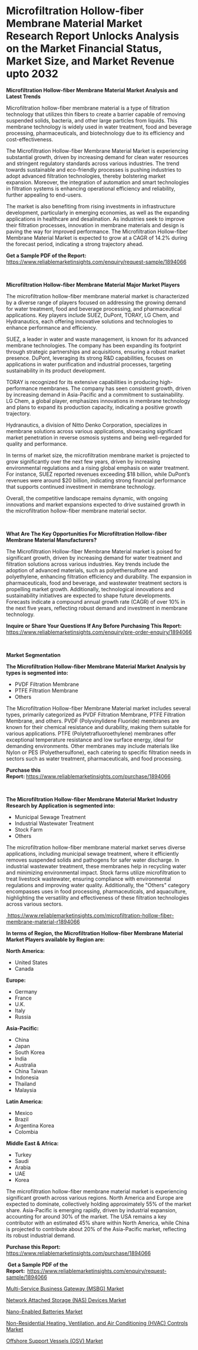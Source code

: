 <p><h1>Microfiltration Hollow-fiber Membrane Material Market Research Report Unlocks Analysis on the Market Financial Status, Market Size, and Market Revenue upto 2032</h1></p><p><strong>Microfiltration Hollow-fiber Membrane Material Market Analysis and Latest Trends</strong></p>
<p><p>Microfiltration hollow-fiber membrane material is a type of filtration technology that utilizes thin fibers to create a barrier capable of removing suspended solids, bacteria, and other large particles from liquids. This membrane technology is widely used in water treatment, food and beverage processing, pharmaceuticals, and biotechnology due to its efficiency and cost-effectiveness.</p><p>The Microfiltration Hollow-fiber Membrane Material Market is experiencing substantial growth, driven by increasing demand for clean water resources and stringent regulatory standards across various industries. The trend towards sustainable and eco-friendly processes is pushing industries to adopt advanced filtration technologies, thereby bolstering market expansion. Moreover, the integration of automation and smart technologies in filtration systems is enhancing operational efficiency and reliability, further appealing to end-users.</p><p>The market is also benefiting from rising investments in infrastructure development, particularly in emerging economies, as well as the expanding applications in healthcare and desalination. As industries seek to improve their filtration processes, innovation in membrane materials and design is paving the way for improved performance. The Microfiltration Hollow-fiber Membrane Material Market is expected to grow at a CAGR of 14.2% during the forecast period, indicating a strong trajectory ahead.</p></p>
<p><strong>Get a Sample PDF of the Report:&nbsp;</strong> <a href="https://www.reliablemarketinsights.com/enquiry/request-sample/1894066?utm_campaign=2221&utm_medium=2&utm_source=Github&utm_content=ia&utm_term=28022025&utm_id=microfiltration-hollow-fiber-membrane-material">https://www.reliablemarketinsights.com/enquiry/request-sample/1894066</a></p>
<p>&nbsp;</p>
<p><strong>Microfiltration Hollow-fiber Membrane Material Major Market Players</strong></p>
<p><p>The microfiltration hollow-fiber membrane material market is characterized by a diverse range of players focused on addressing the growing demand for water treatment, food and beverage processing, and pharmaceutical applications. Key players include SUEZ, DuPont, TORAY, LG Chem, and Hydranautics, each offering innovative solutions and technologies to enhance performance and efficiency.</p><p>SUEZ, a leader in water and waste management, is known for its advanced membrane technologies. The company has been expanding its footprint through strategic partnerships and acquisitions, ensuring a robust market presence. DuPont, leveraging its strong R&D capabilities, focuses on applications in water purification and industrial processes, targeting sustainability in its product development.</p><p>TORAY is recognized for its extensive capabilities in producing high-performance membranes. The company has seen consistent growth, driven by increasing demand in Asia-Pacific and a commitment to sustainability. LG Chem, a global player, emphasizes innovations in membrane technology and plans to expand its production capacity, indicating a positive growth trajectory.</p><p>Hydranautics, a division of Nitto Denko Corporation, specializes in membrane solutions across various applications, showcasing significant market penetration in reverse osmosis systems and being well-regarded for quality and performance.</p><p>In terms of market size, the microfiltration membrane market is projected to grow significantly over the next few years, driven by increasing environmental regulations and a rising global emphasis on water treatment. For instance, SUEZ reported revenues exceeding $18 billion, while DuPont’s revenues were around $20 billion, indicating strong financial performance that supports continued investment in membrane technology.</p><p>Overall, the competitive landscape remains dynamic, with ongoing innovations and market expansions expected to drive sustained growth in the microfiltration hollow-fiber membrane material sector.</p></p>
<p>&nbsp;</p>
<p><strong>What Are The Key Opportunities For Microfiltration Hollow-fiber Membrane Material Manufacturers?</strong></p>
<p><p>The Microfiltration Hollow-fiber Membrane Material market is poised for significant growth, driven by increasing demand for water treatment and filtration solutions across various industries. Key trends include the adoption of advanced materials, such as polyethersulfone and polyethylene, enhancing filtration efficiency and durability. The expansion in pharmaceuticals, food and beverage, and wastewater treatment sectors is propelling market growth. Additionally, technological innovations and sustainability initiatives are expected to shape future developments. Forecasts indicate a compound annual growth rate (CAGR) of over 10% in the next five years, reflecting robust demand and investment in membrane technology.</p></p>
<p><strong>Inquire or Share Your Questions If Any Before Purchasing This Report:</strong> <a href="https://www.reliablemarketinsights.com/enquiry/pre-order-enquiry/1894066?utm_campaign=2221&utm_medium=2&utm_source=Github&utm_content=ia&utm_term=28022025&utm_id=microfiltration-hollow-fiber-membrane-material">https://www.reliablemarketinsights.com/enquiry/pre-order-enquiry/1894066</a></p>
<p>&nbsp;</p>
<p><strong>Market Segmentation</strong></p>
<p><strong>The Microfiltration Hollow-fiber Membrane Material Market Analysis by types is segmented into:</strong></p>
<p><ul><li>PVDF Filtration Membrane</li><li>PTFE Filtration Membrane</li><li>Others</li></ul></p>
<p><p>The Microfiltration Hollow-fiber Membrane Material market includes several types, primarily categorized as PVDF Filtration Membrane, PTFE Filtration Membrane, and others. PVDF (Polyvinylidene Fluoride) membranes are known for their chemical resistance and durability, making them suitable for various applications. PTFE (Polytetrafluoroethylene) membranes offer exceptional temperature resistance and low surface energy, ideal for demanding environments. Other membranes may include materials like Nylon or PES (Polyethersulfone), each catering to specific filtration needs in sectors such as water treatment, pharmaceuticals, and food processing.</p></p>
<p><strong>Purchase this Report:&nbsp;</strong><a href="https://www.reliablemarketinsights.com/purchase/1894066?utm_campaign=2221&utm_medium=2&utm_source=Github&utm_content=ia&utm_term=28022025&utm_id=microfiltration-hollow-fiber-membrane-material">https://www.reliablemarketinsights.com/purchase/1894066</a></p>
<p>&nbsp;</p>
<p><strong>The Microfiltration Hollow-fiber Membrane Material Market Industry Research by Application is segmented into:</strong></p>
<p><ul><li>Municipal Sewage Treatment</li><li>Industrial Wastewater Treatment</li><li>Stock Farm</li><li>Others</li></ul></p>
<p><p>The microfiltration hollow-fiber membrane material market serves diverse applications, including municipal sewage treatment, where it efficiently removes suspended solids and pathogens for safer water discharge. In industrial wastewater treatment, these membranes help in recycling water and minimizing environmental impact. Stock farms utilize microfiltration to treat livestock wastewater, ensuring compliance with environmental regulations and improving water quality. Additionally, the "Others" category encompasses uses in food processing, pharmaceuticals, and aquaculture, highlighting the versatility and effectiveness of these filtration technologies across various sectors.</p></p>
<p><a href="https://www.reliablemarketinsights.com/microfiltration-hollow-fiber-membrane-material-r1894066?utm_campaign=2221&utm_medium=2&utm_source=Github&utm_content=ia&utm_term=28022025&utm_id=microfiltration-hollow-fiber-membrane-material">&nbsp;https://www.reliablemarketinsights.com/microfiltration-hollow-fiber-membrane-material-r1894066</a></p>
<p><strong>In terms of Region, the Microfiltration Hollow-fiber Membrane Material Market Players available by Region are:</strong></p>
<p>
    <p> <strong> North America: </strong>
        <ul>
            <li>United States</li>
            <li>Canada</li>
        </ul>
        </p> 
    <p> <strong> Europe: </strong>
        <ul>
            <li>Germany</li>
            <li>France</li>
            <li>U.K.</li>
            <li>Italy</li>
            <li>Russia</li>
        </ul>
        </p> 
    <p> <strong> Asia-Pacific: </strong>
        <ul>
            <li>China</li>
            <li>Japan</li>
            <li>South Korea</li>
            <li>India</li>
            <li>Australia</li>
            <li>China Taiwan</li>
            <li>Indonesia</li>
            <li>Thailand</li>
            <li>Malaysia</li>
        </ul>
        </p> 
    <p> <strong> Latin America: </strong>
        <ul>
            <li>Mexico</li>
            <li>Brazil</li>
            <li>Argentina Korea</li>
            <li>Colombia</li>
        </ul>
        </p> 
    <p> <strong> Middle East & Africa: </strong>
        <ul>
            <li>Turkey</li>
            <li>Saudi</li>
            <li>Arabia</li>
            <li>UAE</li>
            <li>Korea</li>
        </ul>
    </p>
    </p>
<p><p>The microfiltration hollow-fiber membrane material market is experiencing significant growth across various regions. North America and Europe are expected to dominate, collectively holding approximately 55% of the market share. Asia-Pacific is emerging rapidly, driven by industrial expansion, accounting for around 30% of the market. The USA remains a key contributor with an estimated 45% share within North America, while China is projected to contribute about 20% of the Asia-Pacific market, reflecting its robust industrial demand.</p></p>
<p><strong>Purchase this Report: </strong><a href="https://www.reliablemarketinsights.com/purchase/1894066?utm_campaign=2221&utm_medium=2&utm_source=Github&utm_content=ia&utm_term=28022025&utm_id=microfiltration-hollow-fiber-membrane-material">https://www.reliablemarketinsights.com/purchase/1894066</a></p>
<p>&nbsp;<strong>Get a Sample PDF of the Report:&nbsp;&nbsp;</strong><a href="https://www.reliablemarketinsights.com/enquiry/request-sample/1894066?utm_campaign=2221&utm_medium=2&utm_source=Github&utm_content=ia&utm_term=28022025&utm_id=microfiltration-hollow-fiber-membrane-material">https://www.reliablemarketinsights.com/enquiry/request-sample/1894066</a></p>
<p><strong></strong></p>
<p><p><a href="https://github.com/hunanuzmez/Market-Research-Report-List-1/blob/main/multi-service-business-gateway-msbg-market.md?utm_campaign=2221&utm_medium=2&utm_source=Github&utm_content=ia&utm_term=28022025&utm_id=microfiltration-hollow-fiber-membrane-material">Multi-Service Business Gateway (MSBG) Market</a></p><p><a href="https://github.com/krulicfidura/Market-Research-Report-List-1/blob/main/network-attached-storage-nas-devices-market.md?utm_campaign=2221&utm_medium=2&utm_source=Github&utm_content=ia&utm_term=28022025&utm_id=microfiltration-hollow-fiber-membrane-material">Network Attached Storage (NAS) Devices Market</a></p><p><a href="https://github.com/shewlisapsai/Market-Research-Report-List-1/blob/main/nano-enabled-batteries-market.md?utm_campaign=2221&utm_medium=2&utm_source=Github&utm_content=ia&utm_term=28022025&utm_id=microfiltration-hollow-fiber-membrane-material">Nano-Enabled Batteries Market</a></p><p><a href="https://github.com/denbelnmer50/Market-Research-Report-List-1/blob/main/non-residential-heating-ventilation-and-air-conditioning-hvac-controls-market.md?utm_campaign=2221&utm_medium=2&utm_source=Github&utm_content=ia&utm_term=28022025&utm_id=microfiltration-hollow-fiber-membrane-material">Non-Residential Heating, Ventilation, and Air Conditioning (HVAC) Controls Market</a></p><p><a href="https://github.com/vassihucz/Market-Research-Report-List-1/blob/main/offshore-support-vessels-osv-market.md?utm_campaign=2221&utm_medium=2&utm_source=Github&utm_content=ia&utm_term=28022025&utm_id=microfiltration-hollow-fiber-membrane-material">Offshore Support Vessels (OSV) Market</a></p></p>